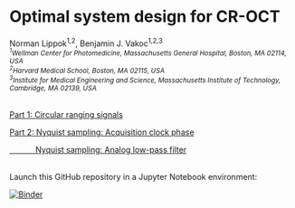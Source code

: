 
# Optimal system design for CR-OCT
Norman Lippok<sup>1,2</sup>, Benjamin J. Vakoc<sup>1,2,3</sup> <br>
<i> <sub><sup>1</sup>Wellman Center for Photomedicine, Massachusetts General Hospital, Boston, MA 02114, USA<br>
  <sup>2</sup>Harvard Medical School, Boston, MA 02115, USA<br>
  <sup>3</sup>Institute for Medical Engineering and Science, Massachusetts Institute of Technology, Cambridge, MA 02139, USA </sub>
</i>
<br>
<br>

[Part 1: Circular ranging signals](https://mybinder.org/v2/gh/nlippok/Notebooks-CR-OCT-Sampling-public/HEAD?urlpath=%2Fvoila%2Frender%2FPart1%2FNotebook.ipynb)

[Part 2: Nyquist sampling: Acquisition clock phase](https://mybinder.org/v2/gh/nlippok/Notebooks-CR-OCT-Sampling-public/HEAD?urlpath=%2Fvoila%2Frender%2FPart2%2FPhase%2FNotebook.ipynb)

[&emsp;&emsp;&emsp;&nbsp;Nyquist sampling: Analog low-pass filter](https://mybinder.org/v2/gh/nlippok/Notebooks-CR-OCT-Sampling-public/HEAD?urlpath=%2Fvoila%2Frender%2FPart2%2FSNR%2FNotebook.ipynb)


<br>
Launch this GitHub repository in a Jupyter Notebook environment:

[![Binder](https://mybinder.org/badge_logo.svg)](https://mybinder.org/v2/gh/nlippok/Notebooks-CR-OCT-Sampling-public/HEAD)
